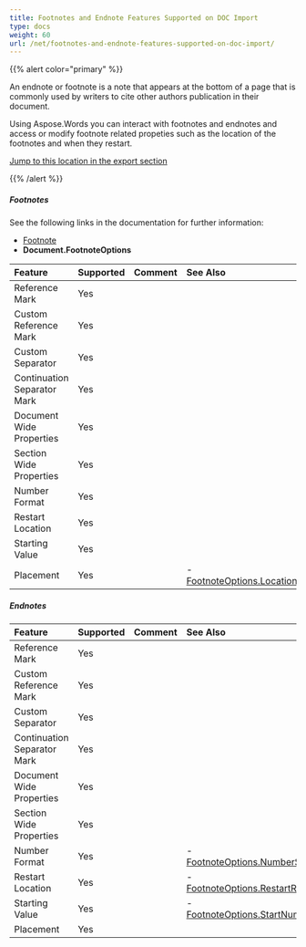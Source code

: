 ```yaml
---
title: Footnotes and Endnote Features Supported on DOC Import
type: docs
weight: 60
url: /net/footnotes-and-endnote-features-supported-on-doc-import/
---
```


{{% alert color="primary" %}} 

An endnote or footnote is a note that appears at the bottom of a page that is commonly used by writers to cite other authors publication in their document.

Using Aspose.Words you can interact with footnotes and endnotes and access or modify footnote related propeties such as the location of the footnotes and when they restart.

[Jump to this location in the export section](/pages/createpage.action?spaceKey=wordsnet&title=Footnotes+Doc+Export&linkCreation=true&fromPageId=2595898)

{{% /alert %}} 
##### **Footnotes**
See the following links in the documentation for further information:

- [Footnote](http://www.aspose.com/documentation/.net-components/aspose.words-for-.net/aspose.words.footnote.html)
- **Document.FootnoteOptions**

|**Feature**|**Supported**|**Comment**|**See Also**|
| :- | :- | :- | :- |
|Reference Mark |Yes | | |
|Custom Reference Mark |Yes | | |
|Custom Separator |Yes | | |
|Continuation Separator Mark |Yes | | |
|Document Wide Properties |Yes | | |
|Section Wide Properties |Yes | | |
|Number Format |Yes | | |
|Restart Location |Yes | | |
|Starting Value |Yes | | |
|Placement |Yes | |- [FootnoteOptions.Location](http://www.aspose.com/documentation/.net-components/aspose.words-for-.net/aspose.words.footnoteoptions.location.html)|
##### **Endnotes**

|**Feature**|**Supported**|**Comment**|**See Also**|
| :- | :- | :- | :- |
|Reference Mark |Yes | | |
|Custom Reference Mark |Yes | | |
|Custom Separator |Yes | | |
|Continuation Separator Mark |Yes | | |
|Document Wide Properties |Yes | | |
|Section Wide Properties |Yes | | |
|Number Format |Yes | |- [FootnoteOptions.NumberStyle](http://www.aspose.com/documentation/.net-components/aspose.words-for-.net/aspose.words.footnoteoptions.numberstyle.html)|
|Restart Location |Yes | |- [FootnoteOptions.RestartRule](http://www.aspose.com/documentation/.net-components/aspose.words-for-.net/aspose.words.footnoteoptions.restartrule.html)|
|Starting Value |Yes | |- [FootnoteOptions.StartNumber](http://www.aspose.com/documentation/.net-components/aspose.words-for-.net/aspose.words.footnoteoptions.startnumber.html)|
|Placement |Yes | | |

